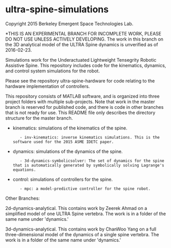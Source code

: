 # ultra-spine-simulations

Copyright 2015 Berkeley Emergent Space Technologies Lab.

*THIS IS AN EXPERIMENTAL BRANCH FOR INCOMPLETE WORK, PLEASE DO NOT USE UNLESS ACTIVELY DEVELOPING.
The work in this branch on the 3D analytical model of the ULTRA Spine dynamics is unverified as of 2016-02-23.

Simulations work for the Underactuated Lightweight Tensegrity Robotic Assistive Spine. This repository includes code for the kinematics, dynamics, and control system simulations for the robot.

Please see the repository ultra-spine-hardware for code relating to the hardware implementation of controllers.

This repository consists of MATLAB software, and is organized into three project folders with multiple sub-projects.
Note that work in the master branch is reserved for published code, and there is code in other branches that is not ready for use.
This README file only describes the directory structure for the master branch.

- kinematics: simulations of the kinematics of the spine.

  	     - inv-kinematics: inverse kinematics simulations. This is the software used for the 2015 ASME IDETC paper.


- dynamics: simulations of the dynamics of the spine.

  	     - 3d-dynamics-symbolicsolver: The set of dynamics for the spine that is automatically generated by symbolically solving Lagrange's equations.


- control: simulations of controllers for the spine.

  	     - mpc: a model-predictive controller for the spine robot.


Other Branches:

2d-dynamics-analytical.
This contains work by Zeerek Ahmad on a simplified model of one ULTRA Spine vertebra.
The work is in a folder of the same name under 'dynamics.'

3d-dynamics-analytical.
This contains work by ChanWoo Yang on a full three-dimensional model of the dynamics of a single spine vertebra.
The work is in a folder of the same name under 'dynamics.'


